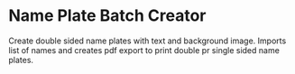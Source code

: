 # Name Plate Batch Creator
Create double sided name plates with text and background image.
Imports list of names and creates pdf export to print double pr single sided name plates.
